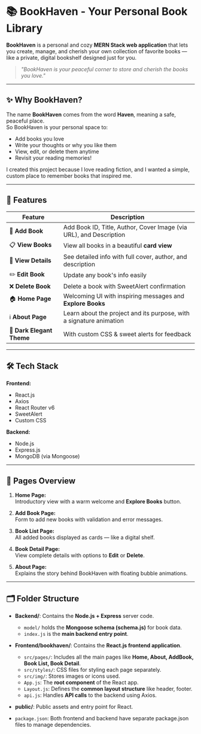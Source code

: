 # 📚 BookHaven - Your Personal Book Library

**BookHaven** is a personal and cozy **MERN Stack web application** that lets you create, manage, and cherish your own collection of favorite books — like a private, digital bookshelf designed just for you.

> _"BookHaven is your peaceful corner to store and cherish the books you love."_  

---

## ✨ Why BookHaven?

The name **BookHaven** comes from the word **Haven**, meaning a safe, peaceful place.  
So BookHaven is your personal space to:
- Add books you love
- Write your thoughts or why you like them
- View, edit, or delete them anytime
- Revisit your reading memories!

I created this project because I love reading fiction, and I wanted a simple, custom place to remember books that inspired me.

---

## 🌟 Features

| Feature             | Description                       |
|---------------------|-----------------------------------|
| 📖 **Add Book**      | Add Book ID, Title, Author, Cover Image (via URL), and Description |
| 📋 **View Books**    | View all books in a beautiful **card view** |
| 🔎 **View Details**  | See detailed info with full cover, author, and description |
| ✏️ **Edit Book**     | Update any book's info easily |
| ❌ **Delete Book**   | Delete a book with SweetAlert confirmation |
| 🏠 **Home Page**     | Welcoming UI with inspiring messages and **Explore Books** |
| ℹ️ **About Page**    | Learn about the project and its purpose, with a signature animation |
| 🎨 **Dark Elegant Theme** | With custom CSS & sweet alerts for feedback |

---

## 🛠️ Tech Stack

**Frontend:**  
- React.js
- Axios
- React Router v6
- SweetAlert
- Custom CSS

**Backend:**  
- Node.js
- Express.js
- MongoDB (via Mongoose)

---

## 📂 Pages Overview

1. **Home Page:**  
Introductory view with a warm welcome and **Explore Books** button.

2. **Add Book Page:**  
Form to add new books with validation and error messages.

3. **Book List Page:**  
All added books displayed as cards — like a digital shelf.

4. **Book Detail Page:**  
View complete details with options to **Edit** or **Delete**.

5. **About Page:**  
Explains the story behind BookHaven with floating bubble animations.

---

## 🗂️ Folder Structure

- **Backend/**: Contains the **Node.js + Express** server code.
  - `model/` holds the **Mongoose schema (schema.js)** for book data.
  - `index.js` is the **main backend entry point**.
  
- **Frontend/bookhaven/**: Contains the **React.js frontend application**.
  - `src/pages/`: Includes all the main pages like **Home, About, AddBook, Book List, Book Detail**.
  - `src/styles/`: CSS files for styling each page separately.
  - `src/img/`: Stores images or icons used.
  - `App.js`: The **root component** of the React app.
  - `Layout.js`: Defines the **common layout structure** like header, footer.
  - `api.js`: Handles **API calls** to the backend using Axios.
  
- **public/**: Public assets and entry point for React.

- `package.json`: Both frontend and backend have separate package.json files to manage dependencies.
